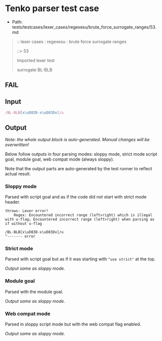 # Tenko parser test case

- Path: tests/testcases/lexer_cases/regexesu/brute_force_surrogate_ranges/53.md

> :: lexer cases : regexesu : brute force surrogate ranges
>
> ::> 53
>
> Imported lexer test
>
> surrogate BL-BLB

## FAIL

## Input

`````js
/BL-BLB[x\uD83D-x\uD83Dx]/u
`````

## Output

_Note: the whole output block is auto-generated. Manual changes will be overwritten!_

Below follow outputs in four parsing modes: sloppy mode, strict mode script goal, module goal, web compat mode (always sloppy).

Note that the output parts are auto-generated by the test runner to reflect actual result.

### Sloppy mode

Parsed with script goal and as if the code did not start with strict mode header.

`````
throws: Lexer error!
    Regex: Encountered incorrect range (left>right) which is illegal with u-flag; Encountered incorrect range (left>right) when parsing as if without u-flag

/BL-BLB[x\uD83D-x\uD83Dx]/u
^------- error
`````

### Strict mode

Parsed with script goal but as if it was starting with `"use strict"` at the top.

_Output same as sloppy mode._

### Module goal

Parsed with the module goal.

_Output same as sloppy mode._

### Web compat mode

Parsed in sloppy script mode but with the web compat flag enabled.

_Output same as sloppy mode._
